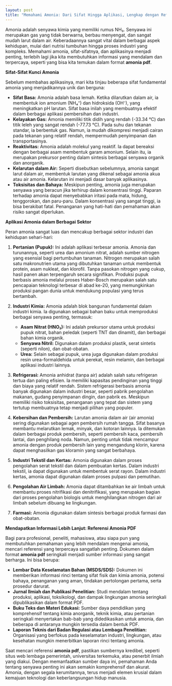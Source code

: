 ```yaml
---
layout: post
title: "Memahami Amonia: Dari Sifat Hingga Aplikasi, Lengkap dengan Referensi PDF"
---
```


Amonia adalah senyawa kimia yang memiliki rumus NH₃. Senyawa ini merupakan gas yang tidak berwarna, berbau menyengat, dan sangat mudah larut dalam air. Keberadaannya sangat vital dalam berbagai aspek kehidupan, mulai dari nutrisi tumbuhan hingga proses industri yang kompleks. Memahami amonia, sifat-sifatnya, dan aplikasinya menjadi penting, terlebih lagi jika kita membutuhkan informasi yang mendalam dan terpercaya, seperti yang bisa kita temukan dalam format **amonia pdf**.

**Sifat-Sifat Kunci Amonia**

Sebelum membahas aplikasinya, mari kita tinjau beberapa sifat fundamental amonia yang menjadikannya unik dan berguna:

*   **Sifat Basa:** Amonia adalah basa lemah. Ketika dilarutkan dalam air, ia membentuk ion amonium (NH₄⁺) dan hidroksida (OH⁻), yang meningkatkan pH larutan. Sifat basa inilah yang membuatnya efektif dalam berbagai aplikasi pembersihan dan industri.
*   **Kelayakan Gas:** Amonia memiliki titik didih yang rendah (-33.34 °C) dan titik leleh yang sangat rendah (-77.73 °C). Pada suhu dan tekanan standar, ia berbentuk gas. Namun, ia mudah dikompresi menjadi cairan pada tekanan yang relatif rendah, mempermudah penyimpanan dan transportasinya.
*   **Reaktivitas:** Amonia adalah molekul yang reaktif. Ia dapat bereaksi dengan berbagai asam membentuk garam amonium. Selain itu, ia merupakan prekursor penting dalam sintesis berbagai senyawa organik dan anorganik.
*   **Kelarutan dalam Air:** Seperti disebutkan sebelumnya, amonia sangat larut dalam air, membentuk larutan yang dikenal sebagai amonia akua atau air amonia. Kelarutan ini menjadi dasar banyak aplikasinya.
*   **Toksisitas dan Bahaya:** Meskipun penting, amonia juga merupakan senyawa yang beracun jika terhirup dalam konsentrasi tinggi. Paparan terhadap amonia dapat menyebabkan iritasi pada mata, hidung, tenggorokan, dan paru-paru. Dalam konsentrasi yang sangat tinggi, ia bisa berakibat fatal. Penanganan yang hati-hati dan pemahaman akan risiko sangat diperlukan.

**Aplikasi Amonia dalam Berbagai Sektor**

Peran amonia sangat luas dan mencakup berbagai sektor industri dan kehidupan sehari-hari:

1.  **Pertanian (Pupuk):** Ini adalah aplikasi terbesar amonia. Amonia dan turunannya, seperti urea dan amonium nitrat, adalah sumber nitrogen yang esensial bagi pertumbuhan tanaman. Nitrogen merupakan salah satu makronutrien utama yang dibutuhkan tanaman untuk membentuk protein, asam nukleat, dan klorofil. Tanpa pasokan nitrogen yang cukup, hasil panen akan terpengaruh secara signifikan. Produksi pupuk berbasis amonia melalui proses Haber-Bosch merupakan salah satu pencapaian teknologi terbesar di abad ke-20, yang memungkinkan produksi pangan dunia untuk mendukung populasi yang terus bertambah.

2.  **Industri Kimia:** Amonia adalah blok bangunan fundamental dalam industri kimia. Ia digunakan sebagai bahan baku untuk memproduksi berbagai senyawa penting, termasuk:
    *   **Asam Nitrat (HNO₃):** Ini adalah prekursor utama untuk produksi pupuk nitrat, bahan peledak (seperti TNT dan dinamit), dan berbagai bahan kimia organik.
    *   **Senyawa Nitril:** Digunakan dalam produksi plastik, serat sintetis (seperti nilon), dan obat-obatan.
    *   **Urea:** Selain sebagai pupuk, urea juga digunakan dalam produksi resin urea-formaldehida untuk perekat, resin melamin, dan berbagai aplikasi industri lainnya.

3.  **Refrigerasi:** Amonia anhidrat (tanpa air) adalah salah satu refrigeran tertua dan paling efisien. Ia memiliki kapasitas pendinginan yang tinggi dan biaya yang relatif rendah. Sistem refrigerasi berbasis amonia banyak digunakan dalam industri besar, seperti pabrik pengolahan makanan, gudang penyimpanan dingin, dan pabrik es. Meskipun memiliki risiko toksisitas, penanganan yang tepat dan sistem yang tertutup membuatnya tetap menjadi pilihan yang populer.

4.  **Kebersihan dan Pembersih:** Larutan amonia dalam air (air amonia) sering digunakan sebagai agen pembersih rumah tangga. Sifat basanya membantu melarutkan lemak, minyak, dan kotoran lainnya. Ia ditemukan dalam berbagai produk pembersih, seperti pembersih kaca, pembersih lantai, dan penghilang noda. Namun, penting untuk tidak mencampur amonia dengan produk pembersih lain yang mengandung klorin, karena dapat menghasilkan gas kloramin yang sangat berbahaya.

5.  **Industri Tekstil dan Kertas:** Amonia digunakan dalam proses pengolahan serat tekstil dan dalam pembuatan kertas. Dalam industri tekstil, ia dapat digunakan untuk membentuk serat rayon. Dalam industri kertas, amonia dapat digunakan dalam proses pulpasi dan pemutihan.

6.  **Pengolahan Air Limbah:** Amonia dapat ditambahkan ke air limbah untuk membantu proses nitrifikasi dan denitrifikasi, yang merupakan bagian dari proses pengolahan biologis untuk menghilangkan nitrogen dari air limbah sebelum dibuang ke lingkungan.

7.  **Farmasi:** Amonia digunakan dalam sintesis berbagai produk farmasi dan obat-obatan.

**Mendapatkan Informasi Lebih Lanjut: Referensi Amonia PDF**

Bagi para profesional, peneliti, mahasiswa, atau siapa pun yang membutuhkan pemahaman yang lebih mendalam mengenai amonia, mencari referensi yang terpercaya sangatlah penting. Dokumen dalam format **amonia pdf** seringkali menjadi sumber informasi yang sangat berharga. Ini bisa berupa:

*   **Lembar Data Keselamatan Bahan (MSDS/SDS):** Dokumen ini memberikan informasi rinci tentang sifat fisik dan kimia amonia, potensi bahaya, penanganan yang aman, tindakan pertolongan pertama, serta prosedur darurat.
*   **Jurnal Ilmiah dan Publikasi Penelitian:** Studi mendalam tentang produksi, aplikasi, toksikologi, dan dampak lingkungan amonia seringkali dipublikasikan dalam format PDF.
*   **Buku Teks dan Materi Edukasi:** Sumber daya pendidikan yang komprehensif tentang kimia anorganik, teknik kimia, atau pertanian seringkali menyertakan bab-bab yang didedikasikan untuk amonia, dan beberapa di antaranya mungkin tersedia dalam bentuk PDF.
*   **Laporan Teknis dari Badan Regulasi atau Lembaga Penelitian:** Organisasi yang berfokus pada keselamatan industri, lingkungan, atau kesehatan mungkin menerbitkan laporan rinci tentang amonia.

Saat mencari referensi **amonia pdf**, pastikan sumbernya kredibel, seperti situs web lembaga pemerintah, universitas terkemuka, atau penerbit ilmiah yang diakui. Dengan memanfaatkan sumber daya ini, pemahaman Anda tentang senyawa penting ini akan semakin komprehensif dan akurat. Amonia, dengan segala kerumitannya, terus menjadi elemen krusial dalam kemajuan teknologi dan keberlangsungan hidup manusia.
